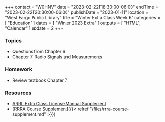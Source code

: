 +++
contact = "W0HNV"
date = "2023-02-22T18:30:00-06:00"
endTime = "2023-02-22T20:30:00-06:00"
publishDate = "2023-01-11"
location = "West Fargo Public Library"
title = "Winter Extra Class Week 6"
categories = [ "Education" ]
dates = [ "Winter 2023 Extra" ]
outputs = [ "HTML", "Calendar" ]
update = 2
+++
### Topics

* Questions from Chapter 6
* Chapter 7: Radio Signals and Measurements

### Homework

* Review textbook Chapter 7

### Resources

* [ARRL Extra Class License Manual Supplement](http://www.arrl.org/extra-class-license-manual)
* [RRRA Course Supplement]({{< relref "/files/rrra-course-supplement.md" >}})

